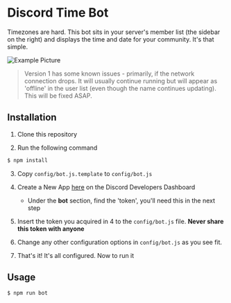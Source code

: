 # Discord Time Bot

Timezones are hard. This bot sits in your server's member list (the sidebar on the right) and displays the time and date for your community. It's that simple.

![Example Picture](https://i.imgur.com/oSi8lhK.png)

 > Version 1 has some known issues - primarily, if the network connection drops. It will usually continue running but will appear as 'offline' in the user list (even though the name continues updating). This will be fixed ASAP.

## Installation

1. Clone this repository

2. Run the following command
```sh
$ npm install
```

3. Copy `config/bot.js.template` to `config/bot.js`

4. Create a New App [here](https://discordapp.com/developers/applications/me) on the Discord Developers Dashboard

    * Under the **bot** section, find the 'token', you'll need this in the next step

5. Insert the token you acquired in 4 to the `config/bot.js` file. **Never share this token with anyone**

6. Change any other configuration options in `config/bot.js` as you see fit.

7. That's it! It's all configured. Now to run it

## Usage

```js
$ npm run bot
```
